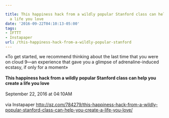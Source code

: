 ```yaml
---

title: This happiness hack from a wildly popular Stanford class can help you create
  a life you love
date: '2016-09-22T04:10:13-05:00'
tags:
- IFTTT
- Instapaper
url: /this-happiness-hack-from-a-wildly-popular-stanford
---
```

«To get started, we recommend thinking about the last time that you were on cloud 9—an experience that gave you a glimpse of adrenaline-induced ecstasy, if only for a moment»<br/><br/><b>This happiness hack from a wildly popular Stanford class can help you create a life you love</b><br/><br/>
September 22, 2016 at 04:10AM<br/><br/>
via Instapaper <a href="http://qz.com/784279/this-happiness-hack-from-a-wildly-popular-stanford-class-can-help-you-create-a-life-you-love/" target="_blank">http://qz.com/784279/this-happiness-hack-from-a-wildly-popular-stanford-class-can-help-you-create-a-life-you-love/</a>
